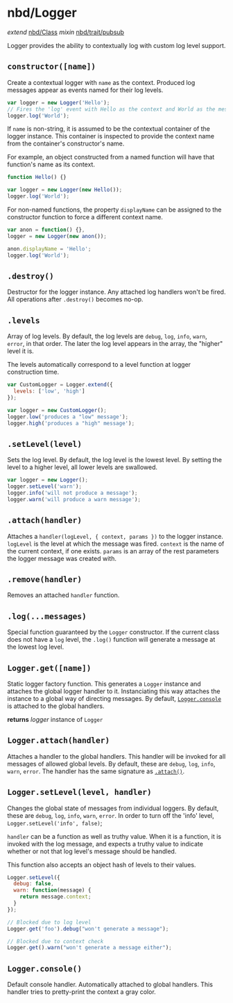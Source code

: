 # nbd/Logger
  *extend* [nbd/Class](Class.md)
  *mixin* [nbd/trait/pubsub](trait/pubsub.md)

Logger provides the ability to contextually log with custom log level support.

## `constructor([name])`

Create a contextual logger with `name` as the context. Produced log messages
appear as events named for their log levels.

```javascript
var logger = new Logger('Hello');
// Fires the 'log' event with Hello as the context and World as the message
logger.log('World');
```

If `name` is non-string, it is assumed to be the contextual container of the
logger instance. This container is inspected to provide the context name from
the container's constructor's name.

For example, an object constructed from a named function will have that
function's name as its context.

```javascript
function Hello() {}

var logger = new Logger(new Hello());
logger.log('World');
```

For non-named functions, the property `displayName` can be assigned to the
constructor function to force a different context name.

```javascript
var anon = function() {},
logger = new Logger(new anon());

anon.displayName = 'Hello';
logger.log('World');
```

## `.destroy()`

Destructor for the logger instance. Any attached log handlers won't be fired.
All operations after `.destroy()` becomes no-op.

## `.levels`

Array of log levels. By default, the log levels are `debug`, `log`, `info`, `warn`, `error`, in that order. The later the log level appears in the array, the "higher" level it is.

The levels automatically correspond to a level function at logger construction time.

```javascript
var CustomLogger = Logger.extend({
  levels: ['low', 'high']
});

var logger = new CustomLogger();
logger.low('produces a "low" message');
logger.high('produces a "high" message');
```

## `.setLevel(level)`

Sets the log level. By default, the log level is the lowest level. By setting
the level to a higher level, all lower levels are swallowed.

```javascript
var logger = new Logger();
logger.setLevel('warn');
logger.info('will not produce a message');
logger.warn('will produce a warn message');
```

## `.attach(handler)`

Attaches a `handler(logLevel, { context, params })` to the logger instance.
`logLevel` is the level at which the message was fired. `context` is the name
of the current context, if one exists. `params` is an array of the rest
parameters the logger message was created with.

## `.remove(handler)`

Removes an attached `handler` function.

## `.log(...messages)`

Special function guaranteed by the `Logger` constructor. If the current class
does not have a `log` level, the `.log()` function will generate a message at
the lowest log level.

## `Logger.get([name])`

Static logger factory function. This generates a `Logger` instance and attaches
the global logger handler to it. Instanciating this way attaches the instance
to a global way of directing messages. By default, [`Logger.console`](#loggerconsole) is attached
to the global handlers.

**returns** _logger_ instance of `Logger`

## `Logger.attach(handler)`

Attaches a handler to the global handlers. This handler will be invoked for all
messages of allowed global levels. By default, these are `debug`, `log`, `info`, `warn`, `error`. The handler has the same signature as [`.attach()`](#attach-handler-).

## `Logger.setLevel(level, handler)`

Changes the global state of messages from individual loggers. By default, these
are `debug`, `log`, `info`, `warn`, `error`. In order to turn off the 'info'
level, `Logger.setLevel('info', false)`;

`handler` can be a function as well as truthy value. When it is a function, it
is invoked with the log message, and expects a truthy value to indicate whether
or not that log level's message should be handled.

This function also accepts an object hash of levels to their values.

```javascript
Logger.setLevel({
  debug: false,
  warn: function(message) {
    return message.context;
  }
});

// Blocked due to log level
Logger.get('foo').debug("won't generate a message");

// Blocked due to context check
Logger.get().warn("won't generate a message either");
```

## `Logger.console()`

Default console handler. Automatically attached to global handlers. This
handler tries to pretty-print the context a gray color.
